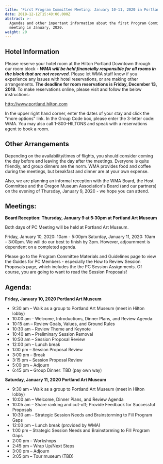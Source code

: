 ```yaml
---
title: 'First Program Committee Meeting: January 10-11, 2020 in Portland'
date: 2018-12-12T15:40:06.000Z
abstract: >-
  Agendas and other important information about the first Program Committee
  meeting in January, 2020.
weight: 20
---
```

## Hotel Information

Please reserve your hotel room at the Hilton Portland Downtown through our room block - _**WMA will be held financially responsible for all rooms in the block that are not reserved**._ Please let WMA staff know if you experience any issues with hotel reservations, or are making other arrangements. **The deadline for room reservations is Friday, December 13, 2019**_._ To make reservations online, please visit and follow the below instructions:

<http://www.portland.hilton.com>

In the upper right hand corner, enter the dates of your stay and click the "more options" link. In the Group Code box, please enter the 3-letter code: WMA. You may also call 1-800-HILTONS and speak with a reservations agent to book a room.

## Other Arrangements

Depending on the availability/times of flights, you should consider coming the day before and leaving the day after the meetings. Everyone is quite friendly, and group dinners are the norm. WMA provides food and coffee during the meetings, but breakfast and dinner are at your own expense.

Also, we are planning an informal reception with the WMA Board, the Host Committee and the Oregon Museum Association's Board (and our partners) on the evening of Thursday, January 9, 2020 - we hope you can attend.

## Meetings:

**Board Reception: Thursday, January 9 at 5:30pm at Portland Art Museum**

Both days of PC Meeting will be held at Portland Art Museum.

Friday, January 10, 2020: 10am - 5:00pm
Saturday, January 11, 2020: 10am - 3:00pm. We will do our best to finish by 3pm. However, adjournment is dependent on a completed agenda.

Please go to the Program Committee Materials and Guidelines page to view the Guides for PC Members - especially the How to Review Session Proposals page, which includes the the PC Session Assignments. Of course, you are going to want to read the Session Proposals!

## Agenda:

**Friday, January 10, 2020
Portland Art Museum**

* 9:30 am – Walk as a group to Portland Art Museum (meet in Hilton lobby)
* 10:00 am – Welcome, Introductions, Dinner Plans, and Review Agenda
* 10:15 am – Review Goals, Values, and Ground Rules
* 10:30 am – Review Theme and Keynote
* 10:40 am – Preliminary Session Removal
* 10:50 am – Session Proposal Review
* 12:00 pm – Lunch break
* 1:00 pm – Session Proposal Review
* 3:00 pm – Break
* 3:15 pm – Session Proposal Review
* 5:00 pm – Adjourn
* 6:45 pm – Group Dinner: TBD (pay own way)

**Saturday, January 11, 2020
Portland Art Museum**

* 9:30 am – Walk as a group to Portland Art Museum (meet in Hilton lobby)
* 10:00 am – Welcome, Dinner Plans, and Review Agenda
* 10:05 am – Share ranking and cut-off; Provide Feedback for Successful Proposals
* 10:30 am – Strategic Session Needs and Brainstorming to Fill Program Gaps
* 12:00 pm – Lunch break (provided by WMA)
* 1:00 pm – Strategic Session Needs and Brainstorming to Fill Program Gaps
* 2:00 pm – Workshops
* 2:45 pm – Wrap Up/Next Steps
* 3:00 pm – Adjourn
* 3:05 pm – Tour museum (TBD)
